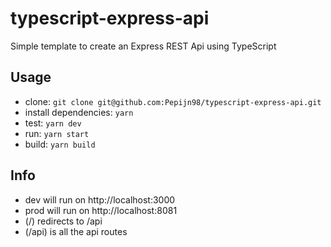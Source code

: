 # typescript-express-api
Simple template to create an Express REST Api using TypeScript

## Usage
- clone: `git clone git@github.com:Pepijn98/typescript-express-api.git`
- install dependencies: `yarn`
- test: `yarn dev`
- run: `yarn start`
- build: `yarn build`

## Info
- dev will run on http://localhost:3000
- prod will run on http://localhost:8081
- (/) redirects to /api
- (/api) is all the api routes
